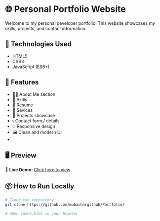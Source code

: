 # 🌐 Personal Portfolio Website

Welcome to my personal developer portfolio! This website showcases my skills, projects, and contact information.

## 🚀 Technologies Used

- HTML5
- CSS3
- JavaScript (ES6+)

## 📁 Features

- 🧑‍💻 About Me section
- 🧾 Skills
- 📜 Resume
- 📖 Sevices
- 📂 Projects showcase
- 📞 Contact form / details
- 💡 Responsive design
- 🖼️ Clean and modern UI
- 

## 🖥️ Preview

🔗 **Live Demo:** [Click here to view](https://mubashargithub.github.io/Portfolio/)

## 📦 How to Run Locally

```bash
# Clone the repository
git clone https://github.com/mubashargithub/Portfolio/

# Open index.html in your browser
